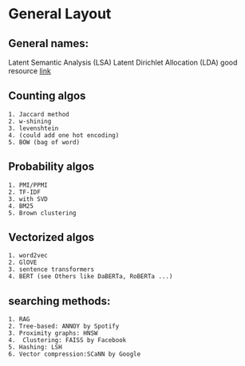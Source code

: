 # General Layout

## General names:
Latent Semantic Analysis (LSA)
Latent Dirichlet Allocation (LDA)
good resource [link](https://www.youtube.com/playlist?list=PLIUOU7oqGTLhlWpTz4NnuT3FekouIVlqc)


## Counting algos
    1. Jaccard method
    2. w-shining 
    3. levenshtein
    4. (could add one hot encoding)
    5. BOW (bag of word)

## Probability algos
    1. PMI/PPMI
    2. TF-IDF
    3. with SVD
    4. BM25
    5. Brown clustering

## Vectorized algos
    1. word2vec
    2. GlOVE
    3. sentence transformers
    4. BERT (see Others like DaBERTa, RoBERTa ...)


## searching methods:
    1. RAG
    2. Tree-based: ANNOY by Spotify
    3. Proximity graphs: HNSW
    4.  Clustering: FAISS by Facebook
    5. Hashing: LSH
    6. Vector compression:SCaNN by Google

